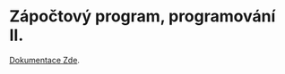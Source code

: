 # Zápočtový program, programování II.

[Dokumentace Zde](https://gitlab.mff.cuni.cz/teaching/nprg031/2022-summer/student-telcerj/-/blob/master/InMemoryDB/Help/Home.md).